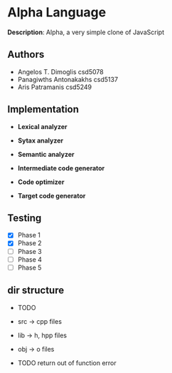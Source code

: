 
# Alpha Language

**Description**: Alpha, a very simple clone of JavaScript

## Authors

* Angelos T. Dimoglis csd5078
* Panagiwths Antonakakhs csd5137
* Aris Patramanis csd5249

## Implementation

* **Lexical analyzer**

* **Sytax analyzer**

* **Semantic analyzer**

* **Intermediate code generator**

* **Code optimizer**

* **Target code generator**

## Testing

 - [X] Phase 1
 - [x] Phase 2
 - [ ] Phase 3
 - [ ] Phase 4
 - [ ] Phase 5

## dir structure
* TODO

* src -> cpp files
* lib -> h, hpp files
* obj -> o files

* TODO return out of function error

